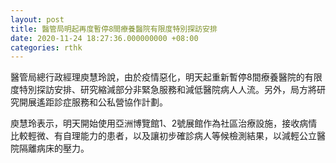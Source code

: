 ```yaml
---
layout: post
title: 醫管局明起再度暫停8間療養醫院有限度特別探訪安排
date: 2020-11-24 18:27:36.000000000 +08:00
categories: rthk
---
```


醫管局總行政經理庾慧玲說，由於疫情惡化，明天起重新暫停8間療養醫院的有限度特別探訪安排、研究縮減部分非緊急服務和減低醫院病人人流。另外，局方將研究開展遙距診症服務和公私營協作計劃。

庾慧玲表示，明天開始使用亞洲博覽館1、2號展館作為社區治療設施，接收病情比較輕微、有自理能力的患者，以及讓初步確診病人等候檢測結果，以減輕公立醫院隔離病床的壓力。
